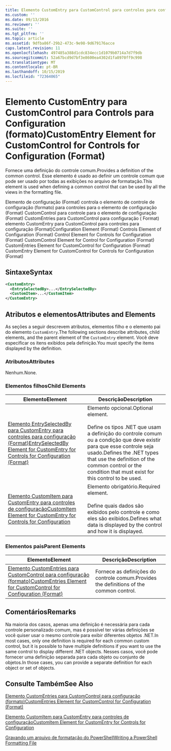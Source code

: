 ```yaml
---
title: Elemento CustomEntry para CustomControl para controles para configuração (Format) | Microsoft Docs
ms.custom: ''
ms.date: 09/13/2016
ms.reviewer: ''
ms.suite: ''
ms.tgt_pltfrm: ''
ms.topic: article
ms.assetid: 9dfba86f-29b2-473c-9e98-9d679176acce
caps.latest.revision: 11
ms.openlocfilehash: 497485a388d1cdc834ecc1d1079b0714a7d7f9db
ms.sourcegitcommit: 52a67bcd9d7bf3e8600ea4302d1fa8970ff9c998
ms.translationtype: MT
ms.contentlocale: pt-BR
ms.lasthandoff: 10/15/2019
ms.locfileid: "72364065"
---
```

# <a name="customentry-element-for-customcontrol-for-controls-for-configuration-format"></a><span data-ttu-id="decf5-102">Elemento CustomEntry para CustomControl para Controls para Configuration (formato)</span><span class="sxs-lookup"><span data-stu-id="decf5-102">CustomEntry Element for CustomControl for Controls for Configuration (Format)</span></span>

<span data-ttu-id="decf5-103">Fornece uma definição do controle comum.</span><span class="sxs-lookup"><span data-stu-id="decf5-103">Provides a definition of the common control.</span></span> <span data-ttu-id="decf5-104">Esse elemento é usado ao definir um controle comum que pode ser usado por todas as exibições no arquivo de formatação.</span><span class="sxs-lookup"><span data-stu-id="decf5-104">This element is used when defining a common control that can be used by all the views in the formatting file.</span></span>

<span data-ttu-id="decf5-105">Elemento de configuração (Format) controla o elemento de controle de configuração (formato) para controles para o elemento de configuração (Format) CustomControl para controle para o elemento de configuração (Format) CustomEntries para CustomControl para configuração ( Format) elemento CustomEntry para CustomControl para controles para configuração (Format)</span><span class="sxs-lookup"><span data-stu-id="decf5-105">Configuration Element (Format) Controls Element of Configuration (Format) Control Element for Controls for Configuration (Format) CustomControl Element for Control for Configuration (Format) CustomEntries Element for CustomControl for Configuration (Format) CustomEntry Element for CustomControl for Controls for Configuration (Format)</span></span>

## <a name="syntax"></a><span data-ttu-id="decf5-106">Sintaxe</span><span class="sxs-lookup"><span data-stu-id="decf5-106">Syntax</span></span>

```xml
<CustomEntry>
  <EntrySelectedBy>...</EntrySelectedBy>
  <CustomItem>...</CustomItem>
</CustomEntry>

```

## <a name="attributes-and-elements"></a><span data-ttu-id="decf5-107">Atributos e elementos</span><span class="sxs-lookup"><span data-stu-id="decf5-107">Attributes and Elements</span></span>

<span data-ttu-id="decf5-108">As seções a seguir descrevem atributos, elementos filho e o elemento pai do elemento `CustomEntry`.</span><span class="sxs-lookup"><span data-stu-id="decf5-108">The following sections describe attributes, child elements, and the parent element of the `CustomEntry` element.</span></span> <span data-ttu-id="decf5-109">Você deve especificar os itens exibidos pela definição.</span><span class="sxs-lookup"><span data-stu-id="decf5-109">You must specify the items displayed by the definition.</span></span>

### <a name="attributes"></a><span data-ttu-id="decf5-110">Atributos</span><span class="sxs-lookup"><span data-stu-id="decf5-110">Attributes</span></span>

<span data-ttu-id="decf5-111">Nenhum.</span><span class="sxs-lookup"><span data-stu-id="decf5-111">None.</span></span>

### <a name="child-elements"></a><span data-ttu-id="decf5-112">Elementos filhos</span><span class="sxs-lookup"><span data-stu-id="decf5-112">Child Elements</span></span>

|<span data-ttu-id="decf5-113">Elemento</span><span class="sxs-lookup"><span data-stu-id="decf5-113">Element</span></span>|<span data-ttu-id="decf5-114">Descrição</span><span class="sxs-lookup"><span data-stu-id="decf5-114">Description</span></span>|
|-------------|-----------------|
|[<span data-ttu-id="decf5-115">Elemento EntrySelectedBy para CustomEntry para controles para configuração (Format)</span><span class="sxs-lookup"><span data-stu-id="decf5-115">EntrySelectedBy Element for CustomEntry for Controls for Configuration (Format)</span></span>](./entryselectedby-element-for-customentry-for-controls-for-configuration-format.md)|<span data-ttu-id="decf5-116">Elemento opcional.</span><span class="sxs-lookup"><span data-stu-id="decf5-116">Optional element.</span></span><br /><br /> <span data-ttu-id="decf5-117">Define os tipos .NET que usam a definição do controle comum ou a condição que deve existir para que esse controle seja usado.</span><span class="sxs-lookup"><span data-stu-id="decf5-117">Defines the .NET types that use the definition of the common control or the condition that must exist for this control to be used.</span></span>|
|[<span data-ttu-id="decf5-118">Elemento CustomItem para CustomEntry para controles de configuração</span><span class="sxs-lookup"><span data-stu-id="decf5-118">CustomItem Element for CustomEntry for Controls for Configuration</span></span>](./customitem-element-for-customentry-for-controls-for-configuration-format.md)|<span data-ttu-id="decf5-119">Elemento obrigatório.</span><span class="sxs-lookup"><span data-stu-id="decf5-119">Required element.</span></span><br /><br /> <span data-ttu-id="decf5-120">Define quais dados são exibidos pelo controle e como eles são exibidos.</span><span class="sxs-lookup"><span data-stu-id="decf5-120">Defines what data is displayed by the control and how it is displayed.</span></span>|

### <a name="parent-elements"></a><span data-ttu-id="decf5-121">Elementos pais</span><span class="sxs-lookup"><span data-stu-id="decf5-121">Parent Elements</span></span>

|<span data-ttu-id="decf5-122">Elemento</span><span class="sxs-lookup"><span data-stu-id="decf5-122">Element</span></span>|<span data-ttu-id="decf5-123">Descrição</span><span class="sxs-lookup"><span data-stu-id="decf5-123">Description</span></span>|
|-------------|-----------------|
|[<span data-ttu-id="decf5-124">Elemento CustomEntries para CustomControl para configuração (formato)</span><span class="sxs-lookup"><span data-stu-id="decf5-124">CustomEntries Element for CustomControl for Configuration (Format)</span></span>](./customentries-element-for-customcontrol-for-controls-for-configuration-format.md)|<span data-ttu-id="decf5-125">Fornece as definições do controle comum.</span><span class="sxs-lookup"><span data-stu-id="decf5-125">Provides the definitions of the common control.</span></span>|

## <a name="remarks"></a><span data-ttu-id="decf5-126">Comentários</span><span class="sxs-lookup"><span data-stu-id="decf5-126">Remarks</span></span>

<span data-ttu-id="decf5-127">Na maioria dos casos, apenas uma definição é necessária para cada controle personalizado comum, mas é possível ter várias definições se você quiser usar o mesmo controle para exibir diferentes objetos .NET.</span><span class="sxs-lookup"><span data-stu-id="decf5-127">In most cases, only one definition is required for each common custom control, but it is possible to have multiple definitions if you want to use the same control to display different .NET objects.</span></span> <span data-ttu-id="decf5-128">Nesses casos, você pode fornecer uma definição separada para cada objeto ou conjunto de objetos.</span><span class="sxs-lookup"><span data-stu-id="decf5-128">In those cases, you can provide a separate definition for each object or set of objects.</span></span>

## <a name="see-also"></a><span data-ttu-id="decf5-129">Consulte Também</span><span class="sxs-lookup"><span data-stu-id="decf5-129">See Also</span></span>

[<span data-ttu-id="decf5-130">Elemento CustomEntries para CustomControl para configuração (formato)</span><span class="sxs-lookup"><span data-stu-id="decf5-130">CustomEntries Element for CustomControl for Configuration (Format)</span></span>](./customentries-element-for-customcontrol-for-controls-for-configuration-format.md)

[<span data-ttu-id="decf5-131">Elemento CustomItem para CustomEntry para controles de configuração</span><span class="sxs-lookup"><span data-stu-id="decf5-131">CustomItem Element for CustomEntry for Controls for Configuration</span></span>](./customitem-element-for-customentry-for-controls-for-configuration-format.md)

[<span data-ttu-id="decf5-132">Gravando um arquivo de formatação do PowerShell</span><span class="sxs-lookup"><span data-stu-id="decf5-132">Writing a PowerShell Formatting File</span></span>](./writing-a-powershell-formatting-file.md)
